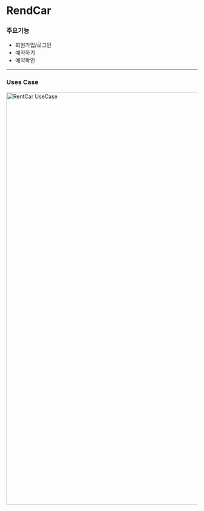 # RendCar

### 주요기능
* 회원가입/로그인
* 예약하기
* 예약확인
***
### Uses Case
<img width="1083" alt="RentCar UseCase" src="https://user-images.githubusercontent.com/64480971/82080388-6c997c80-971f-11ea-8e08-5aeeafab94ef.PNG">

